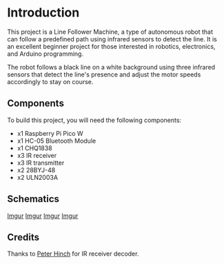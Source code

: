 # Introduction
This project is a Line Follower Machine, a type of autonomous robot that can follow a predefined path using infrared sensors to detect the line. It is an excellent beginner project for those interested in robotics, electronics, and Arduino programming.

The robot follows a black line on a white background using three infrared sensors that detect the line's presence and adjust the motor speeds accordingly to stay on course.

## Components

To build this project, you will need the following components:
* x1 Raspberry Pi Pico W 
* x1 HC-05 Bluetooth Module
* x1 CHQ1838
* x3 IR receiver
* x3 IR transmitter
* x2 28BYJ-48
* x2 ULN2003A

## Schematics
[Imgur](https://imgur.com/DgFvG4D.png)
[Imgur](https://imgur.com/zG72RWh.png)
[Imgur](https://imgur.com/TY1OinP.png)
[Imgur](https://imgur.com/0t8fTrT.png)

## Credits

Thanks to [Peter Hinch](https://github.com/peterhinch/micropython_ir/tree/master) for IR receiver decoder.

